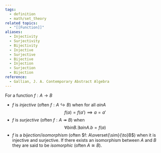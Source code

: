 ```yaml
---
tags:
  - definition
  - math/set_theory
related topics:
  - "[[Function]]"
aliases:
  - Injectivity
  - Surjectivity
  - Bijectivity
  - Injective
  - Surjective
  - Bijective
  - Injection
  - Surjection
  - Bijection
reference:
  - Gallian, J. A. Contemporary Abstract Algebra
---
```

For a function $f:A\to B$
- $f$ is _injective_ (often $f: A\hookrightarrow B$) when for all $a in A$$$
	f(a) = f(a') \implies a=a'
$$
- $f$ is _surjective_ (often $f: A\twoheadrightarrow B$) when$$
	\forall b in B. \exists a in A.b=f(a)
$$
- $f$ is a _bijection_/_isomorphism_ (often $f: A\overset{\sim}{\to}B$) when it is injective and surjective. If there exists an isomorphism between $A$ and $B$ they are said to be _isomorphic_ (often $A\cong B$).
